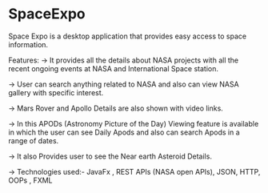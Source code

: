 # SpaceExpo
Space Expo is a desktop application that provides easy access to space information.

Features: 
-> It provides all the details about NASA projects with all the recent ongoing events at NASA and International Space station.

-> User can search anything related to NASA and also can view NASA gallery with specific interest.

-> Mars Rover and Apollo Details are also shown with video links.

-> In this APODs (Astronomy Picture of the Day) Viewing feature is available in which the user can see Daily Apods and also can 
   search Apods in a range of dates.

-> It also Provides user to see the Near earth Asteroid Details.

-> Technologies used:- JavaFx , REST APIs (NASA open APIs), JSON, HTTP, OOPs , FXML



